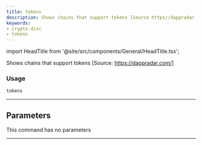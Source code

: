 ```yaml
---
title: tokens
description: Shows chains that support tokens [Source https//dappradar
keywords:
- crypto.disc
- tokens
---
```


import HeadTitle from '@site/src/components/General/HeadTitle.tsx';

<HeadTitle title="crypto /disc/tokens - Reference | OpenBB Terminal Docs" />

Shows chains that support tokens [Source: https://dappradar.com/]

### Usage

```python wordwrap
tokens
```

---

## Parameters

This command has no parameters


---
